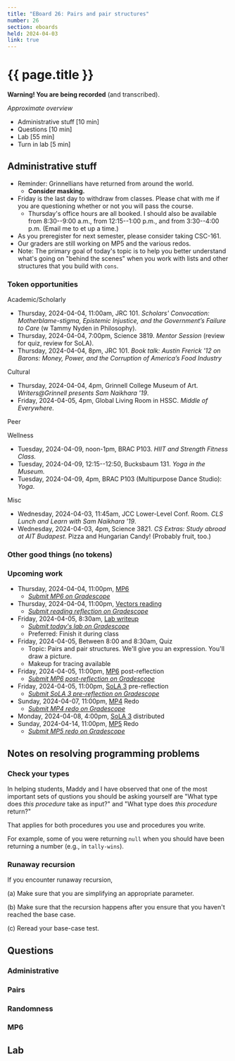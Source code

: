 ```yaml
---
title: "EBoard 26: Pairs and pair structures"
number: 26
section: eboards
held: 2024-04-03
link: true
---
```

# {{ page.title }}

**Warning! You are being recorded** (and transcribed). 

_Approximate overview_

* Administrative stuff [10 min]
* Questions [10 min]
* Lab [55 min]
* Turn in lab [5 min]

Administrative stuff
--------------------

* Reminder: Grinnellians have returned from around the world. 
    * **Consider masking.**
* Friday is the last day to withdraw from classes. Please chat with me
  if you are questioning whether or not you will pass the course.
    * Thursday's office hours are all booked. I should also be
      available from 8:30--9:00 a.m., from 12:15--1:00 p.m., and
      from 3:30--4:00 p.m. (Email me to et up a time.)
* As you preregister for next semester, please consider taking CSC-161.
* Our graders are still working on MP5 and the various redos.
* Note: The primary goal of today's topic is to help you better understand
  what's going on "behind the scenes" when you work with lists and other
  structures that you build with `cons`.

### Token opportunities

Academic/Scholarly

* Thursday, 2024-04-04, 11:00am, JRC 101.
  _Scholars' Convocation: Motherblame-stigma, Epistemic Injustice, and the Government’s Failure to Care_ (w Tammy Nyden in Philosophy).
* Thursday, 2024-04-04, 7:00pm, Science 3819.
  _Mentor Session_ (review for quiz, review for SoLA).
* Thursday, 2024-04-04, 8pm, JRC 101.
  _Book talk: Austin Frerick '12 on Barons: Money, Power, and the Corruption of America’s Food Industry_

Cultural

* Thursday, 2024-04-04, 4pm, Grinnell College Museum of Art.
  _Writers@Grinnell presents Sam Naikhara '19_.
* Friday, 2024-04-05, 4pm, Global Living Room in HSSC.
  _Middle of Everywhere._

Peer

Wellness

* Tuesday, 2024-04-09, noon-1pm, BRAC P103.
  _HIIT and Strength Fitness Class._
* Tuesday, 2024-04-09, 12:15--12:50, Bucksbaum 131.
  _Yoga in the Museum._
* Tuesday, 2024-04-09, 4pm, BRAC P103 (Multipurpose Dance Studio):
  _Yoga_.

Misc

* Wednesday, 2024-04-03, 11:45am, JCC Lower-Level Conf. Room.
  _CLS Lunch and Learn with Sam Naikhara '19_.
* Wednesday, 2024-04-03, 4pm, Science 3821.
  _CS Extras: Study abroad at AIT Budapest_. Pizza and Hungarian Candy!
  (Probably fruit, too.)

### Other good things (no tokens)

### Upcoming work

* Thursday, 2024-04-04, 11:00pm, [MP6](../mps/mp06)
    * [_Submit MP6 on Gradescope_](https://www.gradescope.com/courses/690100/assignments/4217671/)
* Thursday, 2024-04-04, 11:00pm, [Vectors reading](../readings/vectors)
    * [_Submit reading reflection on Gradescope_](https://www.gradescope.com/courses/690100/assignments/4312955)
* Friday, 2024-04-05, 8:30am, [Lab writeup](../labs/pairs)
    * [_Submit today's lab on Gradescope_](...)
    * Preferred: Finish it during class
* Friday, 2024-04-05, Between 8:00 and 8:30am, Quiz
    * Topic: Pairs and pair structures. We'll give you an expression.
      You'll draw a picture.
    * Makeup for tracing available
* Friday, 2024-04-05, 11:00pm, [MP6](../mps/mp06) post-reflection
    * [_Submit MP6 post-reflection on Gradescope_](https://www.gradescope.com/courses/690100/assignments/4217839)
* Friday, 2024-04-05, 11:00pm, [SoLA 3](../las) pre-reflection
    * [_Submit SoLA 3 pre-reflection on Gradescope_](https://www.gradescope.com/courses/690100/assignments/4248181)
* Sunday, 2024-04-07, 11:00pm, [MP4](../mps/mp04) Redo
    * [_Submit MP4 redo on Gradescope_](https://www.gradescope.com/courses/690100/assignments/4217681)
* Monday, 2024-04-08, 4:00pm, [SoLA 3](../las/) distributed
* Sunday, 2024-04-14, 11:00pm, [MP5](../mps/mp05) Redo
    * [_Submit MP5 redo on Gradescope_](https://www.gradescope.com/courses/690100/assignments/4248212)

Notes on resolving programming problems
---------------------------------------

### Check your types

In helping students, Maddy and I have observed that one of the most
important sets of qustions you should be asking yourself are "What
type does _this procedure_ take as input?" and "What type does
_this procedure_ return?"

That applies for both procedures you use and procedures you write.

For example, some of you were returning `null` when you should have
been returning a number (e.g., in `tally-wins`).

### Runaway recursion

If you encounter runaway recursion,

(a) Make sure that you are simplifying an appropriate parameter.

(b) Make sure that the recursion happens after you ensure that you
haven't reached the base case.

(c) Reread your base-case test.

Questions
---------

### Administrative

### Pairs

### Randomness

### MP6

Lab
---

